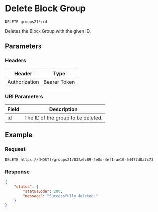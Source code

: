 # Delete Block Group

    DELETE groups21/:id
    
Deletes the Block Group with the given ID.

## Parameters

### Headers
Header | Type
--- | ---
Authorization | Bearer Token

### URI Parameters
Field | Description
--- | ---
id | The ID of the group to be deleted.

## Example
### Request

    DELETE https://[HOST]/groups21/032a6c89-4e0d-4ef1-ae10-54477d0a7c73

### Response
``` json
{
    "status": {
        "statusCode": 200,
        "message": "Successfully deleted."
    }
}
```
